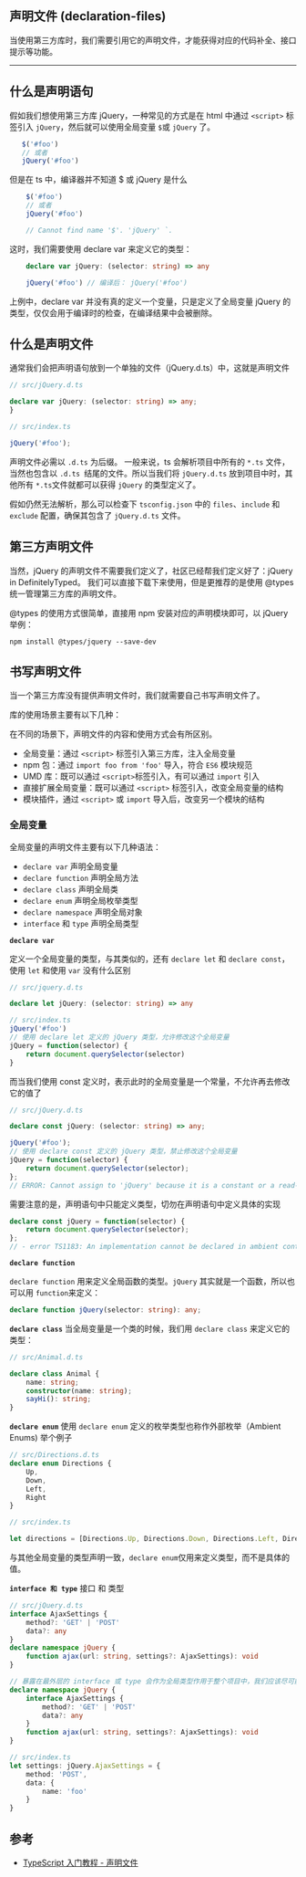 ## 声明文件 (declaration-files)
当使用第三方库时，我们需要引用它的声明文件，才能获得对应的代码补全、接口提示等功能。
* * *
## 什么是声明语句
假如我们想使用第三方库 jQuery，一种常见的方式是在 html 中通过 `<script>` 标签引入 `jQuery`，然后就可以使用全局变量 `$`或 `jQuery` 了。

```typescript
   $('#foo')
   // 或者
   jQuery('#foo')
```
但是在 ts 中，编译器并不知道 $ 或 jQuery 是什么

```typescript
    $('#foo')
    // 或者
    jQuery('#foo')

    // Cannot find name '$'. 'jQuery' `.
```
这时，我们需要使用 declare var 来定义它的类型：

```typescript
    declare var jQuery: (selector: string) => any

    jQuery('#foo') // 编译后： jQuery('#foo')
```
上例中，declare var 并没有真的定义一个变量，只是定义了全局变量 jQuery 的类型，仅仅会用于编译时的检查，在编译结果中会被删除。

## 什么是声明文件

通常我们会把声明语句放到一个单独的文件（jQuery.d.ts）中，这就是声明文件

```typescript
// src/jQuery.d.ts

declare var jQuery: (selector: string) => any;
}
```

```typescript
// src/index.ts

jQuery('#foo');

```

声明文件必需以 `.d.ts` 为后缀。
一般来说，ts 会解析项目中所有的 `*.ts` 文件，当然也包含以 `.d.ts `结尾的文件。所以当我们将 `jQuery.d.ts` 放到项目中时，其他所有 `*.ts`文件就都可以获得 `jQuery` 的类型定义了。

假如仍然无法解析，那么可以检查下 `tsconfig.json` 中的 `files`、`include` 和 `exclude` 配置，确保其包含了 `jQuery.d.ts` 文件。

## 第三方声明文件

当然，jQuery 的声明文件不需要我们定义了，社区已经帮我们定义好了：jQuery in DefinitelyTyped。
我们可以直接下载下来使用，但是更推荐的是使用 @types 统一管理第三方库的声明文件。

@types 的使用方式很简单，直接用 npm 安装对应的声明模块即可，以 jQuery 举例：

```shell
npm install @types/jquery --save-dev
```

## 书写声明文件

当一个第三方库没有提供声明文件时，我们就需要自己书写声明文件了。

库的使用场景主要有以下几种：

在不同的场景下，声明文件的内容和使用方式会有所区别。
-   全局变量：通过 `<script>` 标签引入第三方库，注入全局变量
-   npm 包：通过 `import foo from 'foo'` 导入，符合 `ES6` 模块规范
-   UMD 库：既可以通过 `<script>`标签引入，有可以通过 `import` 引入
-   直接扩展全局变量：既可以通过 `<script>` 标签引入，改变全局变量的结构
-   模块插件，通过 `<script>` 或 `import` 导入后，改变另一个模块的结构

### 全局变量

全局变量的声明文件主要有以下几种语法：

-   `declare var` 声明全局变量
-   `declare function` 声明全局方法
-   `declare class` 声明全局类
-   `declare enum` 声明全局枚举类型
-   `declare namespace` 声明全局对象
-   `interface` 和 `type` 声明全局类型

**`declare var`**

定义一个全局变量的类型，与其类似的，还有 `declare let` 和 `declare const`，使用 `let` 和使用 `var` 没有什么区别

```typescript
// src/jquery.d.ts

declare let jQuery: (selector: string) => any
```

```typescript
// src/index.ts
jQuery('#foo')
// 使用 declare let 定义的 jQuery 类型，允许修改这个全局变量
jQuery = function(selector) {
    return document.querySelector(selector)
}
```
而当我们使用 const 定义时，表示此时的全局变量是一个常量，不允许再去修改它的值了
```typescript
// src/jQuery.d.ts

declare const jQuery: (selector: string) => any;

jQuery('#foo');
// 使用 declare const 定义的 jQuery 类型，禁止修改这个全局变量
jQuery = function(selector) {
    return document.querySelector(selector);
};
// ERROR: Cannot assign to 'jQuery' because it is a constant or a read-only property.
```
需要注意的是，声明语句中只能定义类型，切勿在声明语句中定义具体的实现

```typescript
declare const jQuery = function(selector) {
    return document.querySelector(selector);
};
// - error TS1183: An implementation cannot be declared in ambient contexts.
```
**`declare function`**

`declare function` 用来定义全局函数的类型。`jQuery` 其实就是一个函数，所以也可以用 `function`来定义：

```typescript
declare function jQuery(selector: string): any;
```

**`declare class`**
当全局变量是一个类的时候，我们用 `declare class` 来定义它的类型：

```typescript
// src/Animal.d.ts

declare class Animal {
    name: string;
    constructor(name: string);
    sayHi(): string;
}
```
**`declare enum`**
使用 `declare enum` 定义的枚举类型也称作外部枚举（Ambient Enums)
举个例子
```typescript
// src/Directions.d.ts
declare enum Directions {
    Up,
    Down,
    Left,
    Right
}
```
```typescript
// src/index.ts

let directions = [Directions.Up, Directions.Down, Directions.Left, Directions.Right];
```
与其他全局变量的类型声明一致，`declare enum`仅用来定义类型，而不是具体的值。

**`interface 和 type`** 接口 和 类型
```typescript
// src/jQuery.d.ts
interface AjaxSettings {
    method?: 'GET' | 'POST'
    data?: any
}
declare namespace jQuery {
    function ajax(url: string, settings?: AjaxSettings): void
}

// 暴露在最外层的 interface 或 type 会作为全局类型作用于整个项目中，我们应该尽可能的减少全局变量或全局类型的数量。故最好将他们放到 namespace 下
declare namespace jQuery {
    interface AjaxSettings {
        method?: 'GET' | 'POST'
        data?: any
    }
    function ajax(url: string, settings?: AjaxSettings): void
}

// src/index.ts
let settings: jQuery.AjaxSettings = {
    method: 'POST',
    data: {
        name: 'foo'
    }
}
```
## 参考

-   [TypeScript 入门教程 - 声明文件](https://ts.xcatliu.com/basics/declaration-files)
